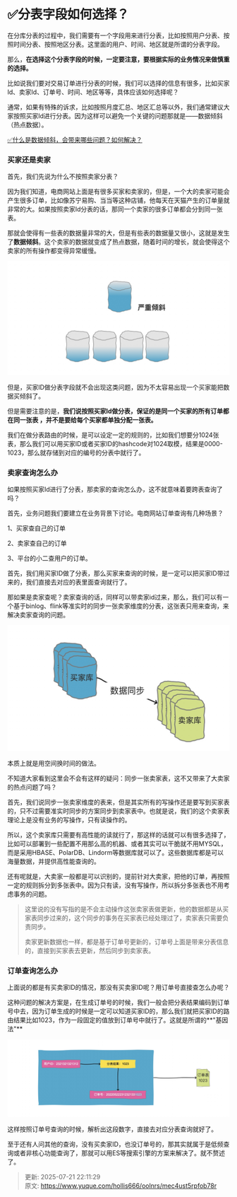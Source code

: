# ✅分表字段如何选择？

在分库分表的过程中，我们需要有一个字段用来进行分表，比如按照用户分表、按照时间分表、按照地区分表。这里面的用户、时间、地区就是所谓的分表字段。



那么，**在选择这个分表字段的时候，一定要注意，要根据实际的业务情况来做慎重的选择。**



比如说我们要对交易订单进行分表的时候，我们可以选择的信息有很多，比如买家Id、卖家Id、订单号、时间、地区等等，具体应该如何选择呢？



通常，如果有特殊的诉求，比如按照月度汇总、地区汇总等以外，我们通常建议大家按照买家Id进行分表。因为这样可以避免一个关键的问题那就是——数据倾斜（热点数据）。



[✅什么是数据倾斜，会带来哪些问题？如何解决？](https://www.yuque.com/hollis666/oolnrs/fue0vmwupk5zps37)



### 买家还是卖家


首先，我们先说为什么不按照卖家分表？



因为我们知道，电商网站上面是有很多买家和卖家的，但是，一个大的卖家可能会产生很多订单，比如像苏宁易购、当当等这种店铺，他每天在天猫产生的订单量就非常的大。如果按照卖家Id分表的话，那同一个卖家的很多订单都会分到同一张表。



那就会使得有一些表的数据量非常的大，但是有些表的数据量又很小，这就是发生了**数据倾斜**。这个卖家的数据就变成了热点数据，随着时间的增长，就会使得这个卖家的所有操作都变得异常缓慢。



![1673157703302-18f52406-82c1-4c68-9da0-9ccb46da7081.jpeg](./img/zEfvucyxPVzTAtVA/1673157703302-18f52406-82c1-4c68-9da0-9ccb46da7081-507945.jpeg)



但是，买家ID做分表字段就不会出现这类问题，因为不太容易出现一个买家能把数据买倾斜了。



但是需要注意的是，**我们说按照买家Id做分表，保证的是同一个买家的所有订单都在同一张表 ，并不是要给每个买家都单独分配一张表。**



我们在做分表路由的时候，是可以设定一定的规则的，比如我们想要分1024张表，那么我们可以用买家ID或者买家ID的hashcode对1024取模，结果是0000-1023，那么就存储到对应的编号的分表中就行了。



### 卖家查询怎么办


如果按照买家Id进行了分表，那卖家的查询怎么办，这不就意味着要跨表查询了吗？



首先，业务问题我们要建立在业务背景下讨论。电商网站订单查询有几种场景？



1、买家查自己的订单



2、卖家查自己的订单



3、平台的小二查用户的订单。



首先，我们用买家ID做了分表，那么买家来查询的时候，是一定可以把买家ID带过来的，我们直接去对应的表里面查询就行了。



那如果是卖家查呢？卖家查询的话，同样可以带卖家id过来，那么，我们可以有一个基于binlog、flink等准实时的同步一张卖家维度的分表，这张表只用来查询，来解决卖家查询的问题。



![1673157703326-00e01824-cc62-4e43-aff0-b838cd8235c2.jpeg](./img/zEfvucyxPVzTAtVA/1673157703326-00e01824-cc62-4e43-aff0-b838cd8235c2-501177.jpeg)



本质上就是用空间换时间的做法。



不知道大家看到这里会不会有这样的疑问：同步一张卖家表，这不又带来了大卖家的热点问题了吗？



首先，我们说同步一张卖家维度的表来，但是其实所有的写操作还是要写到买家表的，只不过需要准实时同步的方案同步到卖家表中。也就是说，我们的这个卖家表理论上是没有业务的写操作，只有读操作的。



所以，这个卖家库只需要有高性能的读就行了，那这样的话就可以有很多选择了，比如可以部署到一些配置不用那么高的机器、或者其实可以干脆就不用MYSQL，而是采用HBASE、PolarDB、Lindorm等数据库就可以了。这些数据库都是可以海量数据，并提供高性能查询的。



还有呢就是，大卖家一般都是可以识别的，提前针对大卖家，把他的订单，再按照一定的规则拆分到多张表中。因为只有读，没有写操作，所以拆分多张表也不用考虑事务的问题。



> 这里说的没有写指的是不会主动操作这张卖家表做更新，他的数据都是从买家表同步过来的，这个同步的事务在买家表已经处理过了，卖家表只需要负责同步。
>
> 
>
> 卖家更新数据也一样，都是基于订单号更新的，订单号上面是带来分表信息的，直接到买家表去更新，然后同步到卖家表。
>



### 订单查询怎么办


上面说的都是有买卖家ID的情况，那没有买卖家ID呢？用订单号直接查怎么办呢？



这种问题的解决方案是，在生成订单号的时候，我们一般会把分表结果编码到订单号中去，因为订单生成的时候是一定可以知道买家ID的，那么我们就把买家ID的路由结果比如1023，作为一段固定的值放到订单号中就行了。这就是所谓的**"基因法"**



![1673157703285-38d12cf8-6122-4d2e-b8f0-4389488e4099.jpeg](./img/zEfvucyxPVzTAtVA/1673157703285-38d12cf8-6122-4d2e-b8f0-4389488e4099-806980.jpeg)



这样按照订单号查询的时候，解析出这段数字，直接去对应分表查询就好了。



至于还有人问其他的查询，没有买卖家ID，也没订单号的，那其实就属于是低频查询或者非核心功能查询了，那就可以用ES等搜索引擎的方案来解决了。就不赘述了。



> 更新: 2025-07-21 22:11:29  
> 原文: <https://www.yuque.com/hollis666/oolnrs/mec4ust5rpfob78r>